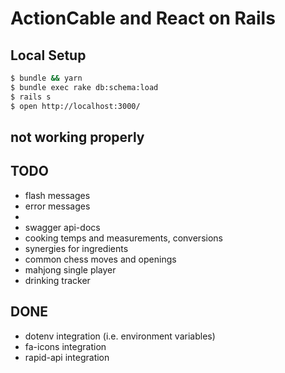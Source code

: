 # ActionCable and React on Rails

## Local Setup

```bash
$ bundle && yarn
$ bundle exec rake db:schema:load
$ rails s
$ open http://localhost:3000/
```

## not working properly


## TODO
- flash messages
- error messages
- 
- swagger api-docs
- cooking temps and measurements, conversions
- synergies for ingredients
- common chess moves and openings
- mahjong single player
- drinking tracker

## DONE
- dotenv integration (i.e. environment variables)
- fa-icons integration
- rapid-api integration